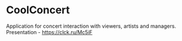 # CoolConcert
Application for concert interaction with viewers, artists and managers.
Presentation - https://clck.ru/Mc5iF
